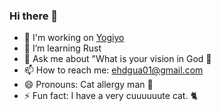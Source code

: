 ### Hi there 👋

- 🔭 I'm working on [Yogiyo](https://wesang.com/)
- 🌱 I’m learning Rust 
- 💬 Ask me about "What is your vision in God 🙏
- 📫 How to reach me: ehdgua01@gmail.com
- 😄 Pronouns: Cat allergy man 🤧
- ⚡ Fun fact: I have a very cuuuuuute cat. 🐈
